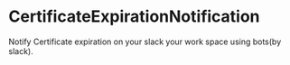 # CertificateExpirationNotification
Notify Certificate expiration on your slack your work space using bots(by slack).
